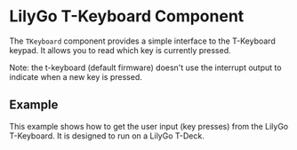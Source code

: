 # LilyGo T-Keyboard Component

The `TKeyboard` component provides a simple interface to the T-Keyboard
keypad. It allows you to read which key is currently pressed.

Note: the t-keyboard (default firmware) doesn't use the interrupt output to
indicate when a new key is pressed.

## Example

This example shows how to get the user input (key presses) from the LilyGo
T-Keyboard. It is designed to run on a LilyGo T-Deck.

